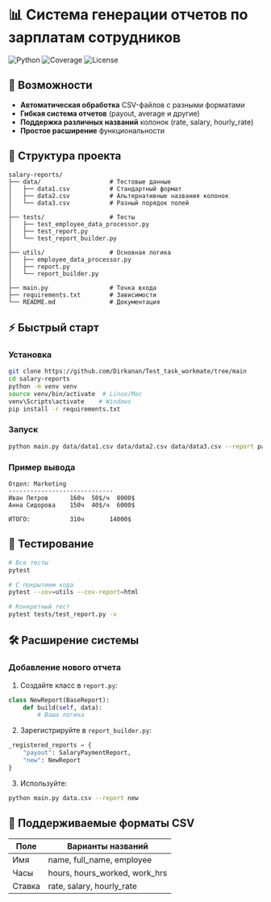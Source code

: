 # 📊 Система генерации отчетов по зарплатам сотрудников

![Python](https://img.shields.io/badge/python-3.8%2B-blue)
![Coverage](https://img.shields.io/badge/coverage-100%25-brightgreen)
![License](https://img.shields.io/badge/license-MIT-green)

## 🚀 Возможности

- **Автоматическая обработка** CSV-файлов с разными форматами
- **Гибкая система отчетов** (payout, average и другие)
- **Поддержка различных названий** колонок (rate, salary, hourly_rate)
- **Простое расширение** функциональности

## 📂 Структура проекта

```
salary-reports/
├── data/                   # Тестовые данные
│   ├── data1.csv           # Стандартный формат
│   ├── data2.csv           # Альтернативные названия колонок
│   └── data3.csv           # Разный порядок полей
│
├── tests/                  # Тесты
│   ├── test_employee_data_processor.py
│   ├── test_report.py
│   └── test_report_builder.py
│
├── utils/                  # Основная логика
│   ├── employee_data_processor.py
│   ├── report.py
│   └── report_builder.py
│
├── main.py                 # Точка входа
├── requirements.txt        # Зависимости
└── README.md               # Документация
```

## ⚡ Быстрый старт

### Установка
```bash
git clone https://github.com/Dirkanan/Test_task_workmate/tree/main
cd salary-reports
python -m venv venv
source venv/bin/activate  # Linux/Mac
venv\Scripts\activate    # Windows
pip install -r requirements.txt
```

### Запуск
```bash
python main.py data/data1.csv data/data2.csv data/data3.csv --report payout
```

### Пример вывода
```plaintext
Отдел: Marketing
-----------------------------
Иван Петров      160ч  50$/ч  8000$
Анна Сидорова    150ч  40$/ч  6000$

ИТОГО:           310ч       14000$
```

## 🧪 Тестирование
```bash
# Все тесты
pytest

# С покрытием кода
pytest --cov=utils --cov-report=html

# Конкретный тест
pytest tests/test_report.py -v
```

## 🛠 Расширение системы

### Добавление нового отчета
1. Создайте класс в `report.py`:
```python
class NewReport(BaseReport):
    def build(self, data):
        # Ваша логика
```

2. Зарегистрируйте в `report_builder.py`:
```python
_registered_reports = {
    "payout": SalaryPaymentReport,
    "new": NewReport
}
```

3. Используйте:
```bash
python main.py data.csv --report new
```

## 📌 Поддерживаемые форматы CSV

| Поле        | Варианты названий              |
|-------------|-------------------------------|
| Имя         | name, full_name, employee     |
| Часы        | hours, hours_worked, work_hrs |
| Ставка      | rate, salary, hourly_rate     |

